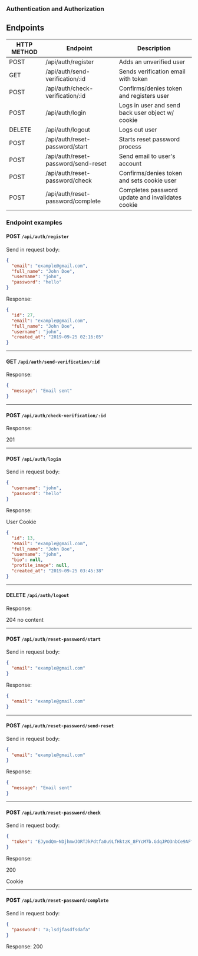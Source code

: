 ### Authentication and Authorization

## Endpoints

| HTTP METHOD | Endpoint                            | Description                                      |
| ----------- | ----------------------------------- | ------------------------------------------------ |
| POST        | /api/auth/register                  | Adds an unverified user                          |
| GET         | /api/auth/send-verification/:id     | Sends verification email with token              |
| POST        | /api/auth/check-verification/:id    | Confirms/denies token and registers user         |
| POST        | /api/auth/login                     | Logs in user and send back user object w/ cookie |
| DELETE      | /api/auth/logout                    | Logs out user                                    |
| POST        | /api/auth/reset-password/start      | Starts reset password process                    |
| POST        | /api/auth/reset-password/send-reset | Send email to user's account                     |
| POST        | /api/auth/reset-password/check      | Confirms/denies token and sets cookie user       |
| POST        | /api/auth/reset-password/complete   | Completes password update and invalidates cookie |

### Endpoint examples

#### POST `/api/auth/register`

Send in request body:

```json
{
  "email": "example@gmail.com",
  "full_name": "John Doe",
  "username": "john",
  "password": "hello"
}
```

Response:

```json
{
  "id": 27,
  "email": "example@gmail.com",
  "full_name": "John Doe",
  "username": "john",
  "created_at": "2019-09-25 02:16:05"
}
```

---

#### GET `/api/auth/send-verification/:id`

Response:

```json
{
  "message": "Email sent"
}
```

---

#### POST `/api/auth/check-verification/:id`

Response:

201

---

#### POST `/api/auth/login`

Send in request body:

```json
{
  "username": "john",
  "password": "hello"
}
```

Response:

User Cookie

```json
{
  "id": 13,
  "email": "example@gmail.com",
  "full_name": "John Doe",
  "username": "john",
  "bio": null,
  "profile_image": null,
  "created_at": "2019-09-25 03:45:38"
}
```

---

#### DELETE `/api/auth/logout`

Response:

204 no content

---

#### POST `/api/auth/reset-password/start`

Send in request body:

```json
{
  "email": "example@gmail.com"
}
```

Response:

```json
{
  "email": "example@gmail.com"
}
```

---

#### POST `/api/auth/reset-password/send-reset`

Send in request body:

```json
{
  "email": "example@gmail.com"
}
```

Response:

```json
{
  "message": "Email sent"
}
```

---

#### POST `/api/auth/reset-password/check`

Send in request body:

```json
{
  "token": "EJymdQm~NDjhmwJORTJkPdtfa0u9LfHktzK_8FYcM7b.GdqJPO3nbCe9AFfIffYKn"
}
```

Response:

200

Cookie

---

#### POST `/api/auth/reset-password/complete`

Send in request body:

```json
{
  "password": "a;lsdjfasdfsdafa"
}
```

Response:
200
